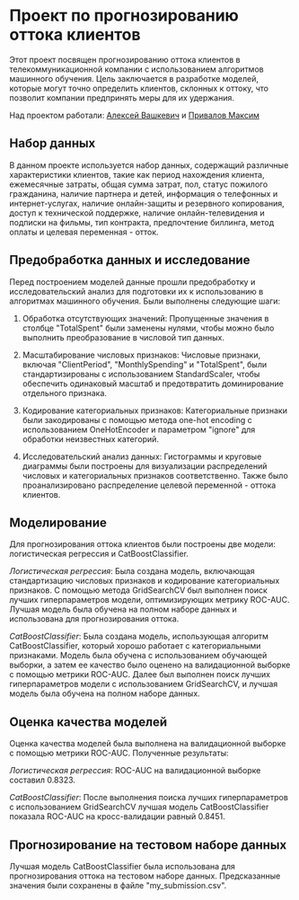 # **Проект по прогнозированию оттока клиентов**
Этот проект посвящен прогнозированию оттока клиентов в телекоммуникационной компании с использованием алгоритмов машинного обучения. Цель заключается в разработке моделей, которые могут точно определить клиентов, склонных к оттоку, что позволит компании предпринять меры для их удержания.

Над проектом работали: [Алексей Вашкевич](https://vk.com/heynice) и [Привалов Максим](https://vk.com/mksprivet)

##  Набор данных
В данном проекте используется набор данных, содержащий различные характеристики клиентов, такие как период нахождения клиента, ежемесячные затраты, общая сумма затрат, пол, статус пожилого гражданина, наличие партнера и детей, информация о телефонных и интернет-услугах, наличие онлайн-защиты и резервного копирования, доступ к технической поддержке, наличие онлайн-телевидения и подписки на фильмы, тип контракта, предпочтение биллинга, метод оплаты и целевая переменная - отток.

##  Предобработка данных и исследование
Перед построением моделей данные прошли предобработку и исследовательский анализ для подготовки их к использованию в алгоритмах машинного обучения. Были выполнены следующие шаги:

1) Обработка отсутствующих значений: Пропущенные значения в столбце "TotalSpent" были заменены нулями, чтобы можно было выполнить преобразование в числовой тип данных.

2) Масштабирование числовых признаков: Числовые признаки, включая "ClientPeriod", "MonthlySpending" и "TotalSpent", были стандартизированы с использованием StandardScaler, чтобы обеспечить одинаковый масштаб и предотвратить доминирование отдельного признака.

3) Кодирование категориальных признаков: Категориальные признаки были закодированы с помощью метода one-hot encoding с использованием OneHotEncoder и параметром "ignore" для обработки неизвестных категорий.

4) Исследовательский анализ данных: Гистограммы и круговые диаграммы были построены для визуализации распределений числовых и категориальных признаков соответственно. Также было проанализировано распределение целевой переменной - оттока клиентов.

## Моделирование
Для прогнозирования оттока клиентов были построены две модели: логистическая регрессия и CatBoostClassifier.

*Логистическая регрессия*: Была создана модель, включающая стандартизацию числовых признаков и кодирование категориальных признаков. С помощью метода GridSearchCV был выполнен поиск лучших гиперпараметров модели, оптимизирующих метрику ROC-AUC. Лучшая модель была обучена на полном наборе данных и использована для прогнозирования оттока.

*CatBoostClassifier*: Была создана модель, использующая алгоритм CatBoostClassifier, который хорошо работает с категориальными признаками. Модель была обучена с использованием обучающей выборки, а затем ее качество было оценено на валидационной выборке с помощью метрики ROC-AUC. Далее был выполнен поиск лучших гиперпараметров модели с использованием GridSearchCV, и лучшая модель была обучена на полном наборе данных.

## Оценка качества моделей
Оценка качества моделей была выполнена на валидационной выборке с помощью метрики ROC-AUC. Полученные результаты:

*Логистическая регрессия*: ROC-AUC на валидационной выборке составил 0.8323.

*CatBoostClassifier*: После выполнения поиска лучших гиперпараметров с использованием GridSearchCV лучшая модель CatBoostClassifier показала ROC-AUC на кросс-валидации равный 0.8451.

## Прогнозирование на тестовом наборе данных
Лучшая модель CatBoostClassifier была использована для прогнозирования оттока на тестовом наборе данных. Предсказанные значения были сохранены в файле "my_submission.csv". 
